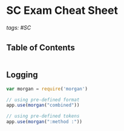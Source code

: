 # SC Exam Cheat Sheet

###### tags: #SC 

## Table of Contents
```toc
```

## Logging

```js
var morgan = require('morgan')

// using pre-defined format
app.use(morgan("combined"))

// using pre-defined tokens
app.use(morgan(":method :"))

```